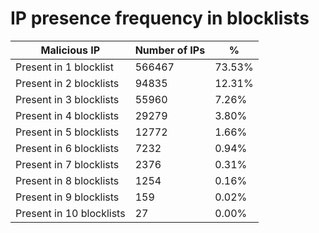 # IP presence frequency in blocklists
| Malicious IP | Number of IPs | % |
|----|----|----|
| Present in 1 blocklist | 566467 | 73.53% |
| Present in 2 blocklists | 94835 | 12.31% |
| Present in 3 blocklists | 55960 | 7.26% |
| Present in 4 blocklists | 29279 | 3.80% |
| Present in 5 blocklists | 12772 | 1.66% |
| Present in 6 blocklists | 7232 | 0.94% |
| Present in 7 blocklists | 2376 | 0.31% |
| Present in 8 blocklists | 1254 | 0.16% |
| Present in 9 blocklists | 159 | 0.02% |
| Present in 10 blocklists | 27 | 0.00% |
